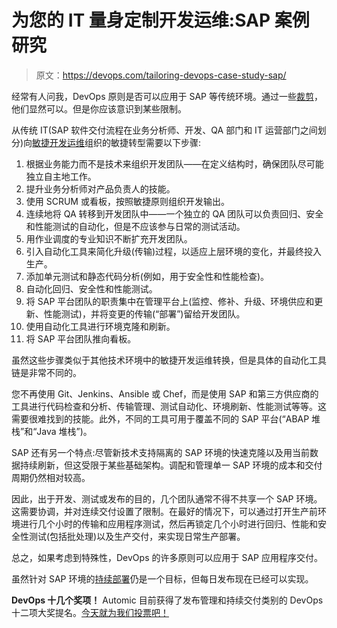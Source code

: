 # 为您的 IT 量身定制开发运维:SAP 案例研究

> 原文：<https://devops.com/tailoring-devops-case-study-sap/>

经常有人问我，DevOps 原则是否可以应用于 SAP 等传统环境。通过一些[裁剪](http://offers.automic.com/tailor-devops-july2015)，他们显然可以。但是你应该意识到某些限制。

从传统 IT(SAP 软件交付流程在业务分析师、开发、QA 部门和 IT 运营部门之间划分)向[敏捷开发运维](http://automic.com/devops)组织的敏捷转型需要以下步骤:

1.  根据业务能力而不是技术来组织开发团队——在定义结构时，确保团队尽可能独立自主地工作。
2.  提升业务分析师对产品负责人的技能。
3.  使用 SCRUM 或看板，按照敏捷原则组织开发输出。
4.  连续地将 QA 转移到开发团队中——一个独立的 QA 团队可以负责回归、安全和性能测试的自动化，但是不应该参与日常的测试活动。
5.  用作业调度的专业知识不断扩充开发团队。
6.  引入自动化工具来简化升级(传输)过程，以适应上层环境的变化，并最终投入生产。
7.  添加单元测试和静态代码分析(例如，用于安全性和性能检查)。
8.  自动化回归、安全性和性能测试。
9.  将 SAP 平台团队的职责集中在管理平台上(监控、修补、升级、环境供应和更新、性能测试)，并将变更的传输(“部署”)留给开发团队。
10.  使用自动化工具进行环境克隆和刷新。
11.  将 SAP 平台团队推向看板。

虽然这些步骤类似于其他技术环境中的敏捷开发运维转换，但是具体的自动化工具链是非常不同的。

您不再使用 Git、Jenkins、Ansible 或 Chef，而是使用 SAP 和第三方供应商的工具进行代码检查和分析、传输管理、测试自动化、环境刷新、性能测试等等。这需要很难找到的技能。此外，不同的工具可用于覆盖不同的 SAP 平台(“ABAP 堆栈”和“Java 堆栈”)。

SAP 还有另一个特点:尽管新技术支持隔离的 SAP 环境的快速克隆以及用当前数据持续刷新，但这受限于某些基础架构。调配和管理单一 SAP 环境的成本和交付周期仍然相对较高。

因此，出于开发、测试或发布的目的，几个团队通常不得不共享一个 SAP 环境。这需要协调，并对连续交付设置了限制。在最好的情况下，可以通过打开生产前环境进行几个小时的传输和应用程序测试，然后再锁定几个小时进行回归、性能和安全性测试(包括批处理)以及生产交付，来实现日常生产部署。

总之，如果考虑到特殊性，DevOps 的许多原则可以应用于 SAP 应用程序交付。

虽然针对 SAP 环境的[持续部署](http://offers.automic.com/how-to-achieve-continuous-delivery-without-downtime-on-demand)仍是一个目标，但每日发布现在已经可以实现。

**DevOps 十几个奖项！** Automic 目前获得了发布管理和持续交付类别的 DevOps 十二项大奖提名。[今天就为我们投票吧！](https://bit.ly/DOVote)